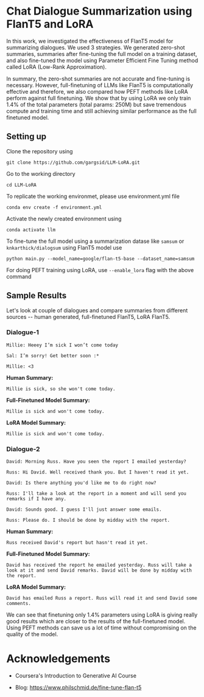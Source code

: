 # Chat Dialogue Summarization using FlanT5 and LoRA

In this work, we investigated the effectiveness of FlanT5 model for summarizing dialogues. We used 3 strategies. We generated zero-shot summaries, summaries after fine-tuning the full model on a training dataset, and also fine-tuned the model using Parameter Efficient Fine Tuning method called LoRA (Low-Rank Approximation). 

In summary, the zero-shot summaries are not accurate and fine-tuning is necessary. However, full-finetuning of LLMs like FlanT5 is computationally effective and therefore, we also compared how PEFT methods like LoRA perform against full finetuning. We show that by using LoRA we only train 1.4% of the total parameters (total params: 250M) but save tremendous compute and training time and still achieving similar performance as the full finetuned model. 

## Setting up

Clone the repository using 

```
git clone https://github.com/gargsid/LLM-LoRA.git
```

Go to the working directory

```
cd LLM-LoRA
```

To replicate the working environmet, please use environment.yml file

```
conda env create -f environment.yml
```

Activate the newly created environment using

```
conda activate llm
```

To fine-tune the full model using a summarization datase like `samsum` or `knkarthick/dialogsum` using FlanT5 model use

```
python main.py --model_name=google/flan-t5-base --dataset_name=samsum
```

For doing PEFT training using LoRA, use `--enable_lora` flag with the above command

## Sample Results

Let's look at couple of dialogues and compare summaries from different sources -- human generated, full-finetuned FlanT5, LoRA FlanT5. 

### Dialogue-1

```
Millie: Heeey I’m sick I won’t come today

Sal: I’m sorry! Get better soon :*

Millie: <3
```

**Human Summary:**
```
Millie is sick, so she won't come today.
```
**Full-Finetuned Model Summary:** 
```
Millie is sick and won't come today.
```
**LoRA Model Summary:**
```
Millie is sick and won't come today. 
```

### Dialogue-2

```
David: Morning Russ. Have you seen the report I emailed yesterday?

Russ: Hi David. Well received thank you. But I haven't read it yet.

David: Is there anything you'd like me to do right now?

Russ: I'll take a look at the report in a moment and will send you remarks if I have any.

David: Sounds good. I guess I'll just answer some emails.

Russ: Please do. I should be done by midday with the report.
```

**Human Summary:**
```
Russ received David's report but hasn't read it yet.
```

**Full-Finetuned Model Summary:** 
```
David has received the report he emailed yesterday. Russ will take a look at it and send David remarks. David will be done by midday with the report.
```
**LoRA Model Summary:**
```
David has emailed Russ a report. Russ will read it and send David some comments.
```

We can see that finetuning only 1.4% parameters using LoRA is giving really good results which are closer to the results of the full-finetuned model. Using PEFT methods can save us a lot of time without compromising on the quality of the model. 

# Acknowledgements

- Coursera's Introduction to Generative AI Course

- Blog: https://www.philschmid.de/fine-tune-flan-t5


